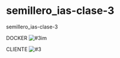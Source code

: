 # semillero_ias-clase-3
semillero_ias-clase-3



DOCKER
![#3im](https://user-images.githubusercontent.com/89054795/158378612-dcab313c-da3c-4502-ac82-a7819bd77e54.PNG)



CLIENTE
![#3](https://user-images.githubusercontent.com/89054795/158378675-4a5ca5f6-f08e-4f26-92da-800e644e87ec.PNG)
